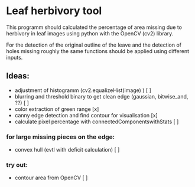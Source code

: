 # Leaf herbivory tool

This programm should calculated the percentage of area missing due to herbivory in leaf images using python with the OpenCV (cv2) library.

For the detection of the original outline of the leave and the detection of holes missing roughly the same functions should be applied using different inputs.

## Ideas:

* adjustment of histogramm (cv2.equalizeHist(image) ) [ ]
* blurring and threshold binary to get clean edge (gaussian, bitwise_and, ??) [ ]
* color extraction of green range [x]
* canny edge detection and find contour for visualisation [x]
* calculate pixel percentage with connectedComponentswithStats [ ]

### for large missing pieces on the edge:

* convex hull (evtl with  deficit calculation) [ ]

### try out:

* contour area from OpenCV [ ]

